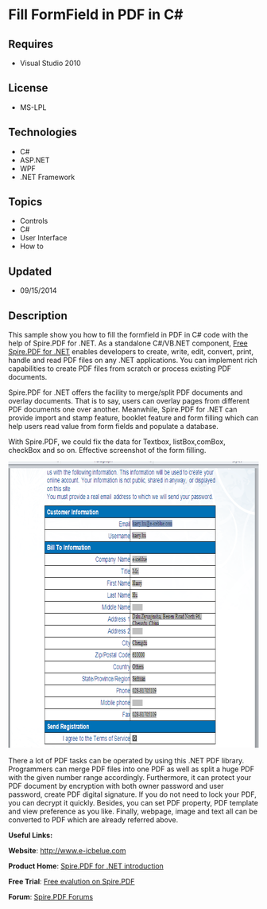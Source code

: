 # Fill FormField in PDF in C#
## Requires
- Visual Studio 2010
## License
- MS-LPL
## Technologies
- C#
- ASP.NET
- WPF
- .NET Framework
## Topics
- Controls
- C#
- User Interface
- How to
## Updated
- 09/15/2014
## Description

<p><span>This sample show you how to fill the formfield in PDF in C# code with the help of Spire.PDF for .NET.
<span>As a standalone C#/VB.NET component,&nbsp;</span><a href="http://www.e-iceblue.com/Introduce/free-pdf-component.html"><span>Free Spire.PDF for .NET</span></a><span>&nbsp;enables developers to create, write, edit, convert, print, handle and read PDF files
 on any .NET applications. You can implement rich capabilities to create PDF files from scratch or process existing PDF documents.</span></span></p>
<p><span>Spire.PDF for .NET offers the facility to merge/split PDF documents and overlay documents. That is to say, users can overlay pages from different PDF documents one over another. Meanwhile, Spire.PDF for .NET can provide import and stamp feature, booklet
 feature and form filling which can help users read value from form fields and populate a database.</span></p>
<p><span>With Spire.PDF, we could fix the data for Textbox, listBox,comBox, checkBox and so on.</span> Effective screenshot of the form filling.</p>
<p><img id="125438" src="125438-fillformfield.png" alt="" width="727" height="576"></p>
<p>There a lot of PDF tasks can be operated by using this .NET PDF library. Programmers can merge PDF files into one PDF as well as split a huge PDF with the given number range accordingly. Furthermore, it can protect your PDF document by encryption with both
 owner password and user password, create PDF digital signature. If you do not need to lock your PDF, you can decrypt it quickly. Besides, you can set PDF property, PDF template and view preference as you like. Finally, webpage, image and text all can be converted
 to PDF which are already referred above.</p>
<p><strong>Useful Links:</strong></p>
<p><strong>Website</strong>:&nbsp;<a href="http://www.e-icbelue.com/">http://www.e-icbelue.com</a></p>
<p><strong>Product Home</strong>:&nbsp;<a href="http://www.e-iceblue.com/Introduce/pdf-for-net-introduce.html">Spire.PDF for .NET introduction</a></p>
<p><strong>Free Trial</strong>:&nbsp;<a href="http://www.e-iceblue.com/Download/download-pdf-for-net-now.html">Free evalution on Spire.PDF</a></p>
<p><strong>Forum</strong>:&nbsp;<a href="http://www.e-iceblue.com/forum/viewforum.php?f=4">Spire.PDF Forums</a></p>
